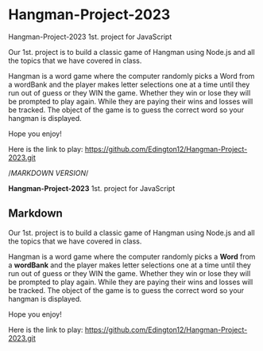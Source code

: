 # Hangman-Project-2023

Hangman-Project-2023
1st. project for JavaScript


Our 1st. project is to build a classic game of Hangman using Node.js and all the topics that we have covered in class.

Hangman is a word game where the computer randomly picks a Word from a wordBank and the player makes letter selections one at a time until they run out of guess or they WIN the game. Whether they win or lose they will be prompted to play again. While they are paying their wins and losses will be tracked. The object of the game is to guess the correct word so your hangman is displayed.

Hope you enjoy!

Here is the link to play:
https://github.com/Edington12/Hangman-Project-2023.git

/*MARKDOWN VERSION*/


**Hangman-Project-2023**
1st. project for JavaScript


Markdown
-------------
Our 1st. project is to build a classic game of Hangman using Node.js and all the topics that we have covered in class.

Hangman is a word game where the computer randomly picks a **Word** from a **wordBank** and the player makes letter selections one at a time until they run out of guess or they WIN the game. Whether they win or lose they will be prompted to play again.  While they are paying their wins and losses will be tracked.  The object of the game is to guess the correct word so your hangman is displayed.

Hope you enjoy!

Here is the link to play:
<https://github.com/Edington12/Hangman-Project-2023.git>
